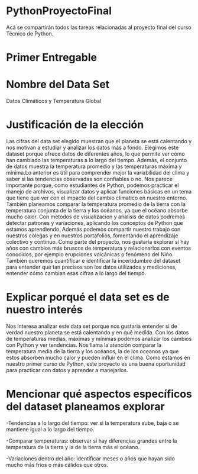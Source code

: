 # PythonProyectoFinal
Acá se compartirán todos las tareas relacionadas al proyecto final del curso Técnico de Python.
# Primer Entregable 
# Nombre del Data Set
Datos Climáticos y Temperatura Global
# Justificación de la elección 
  Las cifras del data set elegido muestran que el planeta se está calentando y nos motivan a estudiar y analizar los datos más a fondo.
Elegimos este dataset porque ofrece datos de diferentes años, lo que permite ver cómo han cambiado las temperaturas a lo largo del tiempo. Además, el conjunto de datos muestra la temperatura promedio y las temperaturas máxima y mínima.Lo anterior es útil para comprender mejor la variabilidad del clima y saber si las tendencias observadas son confiables o no. Nos parece importante porque, como estudiantes de Python, podemos practicar el manejo de archivos, visualizar datos y aplicar funciones básicas en un tema que tiene que ver con el impacto del cambio climatico en nuestro entorno. También planeamos comparar la temperatura promedio de la tierra con la temperatura conjunta de la tierra y los océanos,  ya que el océano absorbe mucho calor. Con metodos de visualizacion y analisis de datos podremos detectar patrones y variaciones, aplicando los conceptos de Python que estamos aprendiendo. Además podemos compartir nuestro trabajo con nuestros colegas y en nuestros portafolios, fomentando el aprendizaje colectivo y continuo.
Como parte del proyecto, nos gustaría explorar si hay años con cambios más bruscos de temperatura y relacionarlos con eventos conocidos, por ejemplo erupciones volcánicas o fenómeno del Niño. También queremos cuantificar e identificar la incertidumbre del dataset para entender qué tan precisos son los datos utilizados y mediciones, entender cómo cambian esas cifras a lo largo del tiempo.


# Explicar porqué el data set es de nuestro interés 
  Nos interesa analizar este data set porque nos gustaria entender si de verdad nuestro planeta se está calentando y en qué medida. Con los datos de temperaturas medias, máximas y mínimas podemos analizar los cambios con Python y ver tendencias. Nos llama la atención comparar la temperatura media de la tierra y los océanos, la de los oceanos ya que estos absorben mucho calor y pueden influir en el clima. Como estamos en nuestro primer curso de Python, este proyecto es una buena oportunidad para practicar con datos y aprender a manejarlos.
# Mencionar qué aspectos específicos del dataset planeamos explorar
-Tendencias a lo largo del tiempo: ver si la temperatura sube, baja o se mantiene igual a lo largo del tiempo. 

-Comparar temperaturas: observar si hay diferencias grandes entre la temperatura de la tierra y la de la tierra más el océano.

-Variaciones dentro del año: identificar meses o años que hayan sido mucho más fríos o más cálidos que otros.
